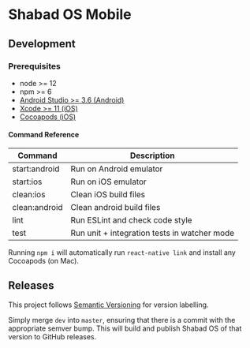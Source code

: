 # Shabad OS Mobile

## Development

### Prerequisites

- node >= 12
- npm >= 6
- [Android Studio >= 3.6 (Android)](https://developer.android.com/studio)
- [Xcode >= 11 (iOS)](https://developer.apple.com/xcode/)
- [Cocoapods (iOS)](https://cocoapods.org/)

#### Command Reference

| Command       | Description                                  |
| ------------- | -------------------------------------------- |
| start:android | Run on Android emulator                      |
| start:ios     | Run on iOS emulator                          |
| clean:ios     | Clean iOS build files                        |
| clean:android | Clean android build files                    |
| lint          | Run ESLint and check code style              |
| test          | Run unit + integration tests in watcher mode |

Running `npm i` will automatically run `react-native link` and install any Cocoapods (on Mac).

## Releases

This project follows [Semantic Versioning](https://semver.org/) for version labelling.

Simply merge `dev` into `master`, ensuring that there is a commit with the appropriate semver bump.
This will build and publish Shabad OS of that version to GitHub releases.
